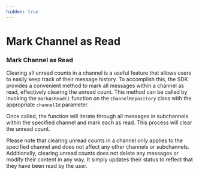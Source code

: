 ```yaml
---
hidden: true
---
```


# Mark Channel as Read

### Mark Channel as Read

Clearing all unread counts in a channel is a useful feature that allows users to easily keep track of their message history. To accomplish this, the SDK provides a convenient method to mark all messages within a channel as read, effectively clearing the unread count. This method can be called by invoking the `markAsRead()` function on the `ChannelRepository` class with the appropriate `channelId` parameter.

Once called, the function will iterate through all messages in subchannels within the specified channel and mark each as read. This process will clear the unread count.

Please note that clearing unread counts in a channel only applies to the specified channel and does not affect any other channels or subchannels. Additionally, clearing unread counts does not delete any messages or modify their content in any way. It simply updates their status to reflect that they have been read by the user.

<Tabs>
  <Tab title="iOS">
    <CodeBlock url="https://gist.github.com/amythee/11579eff9f17a096fc1e1533305e5119" />
  </Tab>
  <Tab title="Android">
    <CodeBlock url="https://gist.github.com/amythee/8dc71eb2167423254cbb00a2448ee9b7" />
  </Tab>
  <Tab title="TS">
    <CodeBlock url="https://gist.github.com/caaa923328de89d916bd260908c6737f" />
  </Tab>
</Tabs>